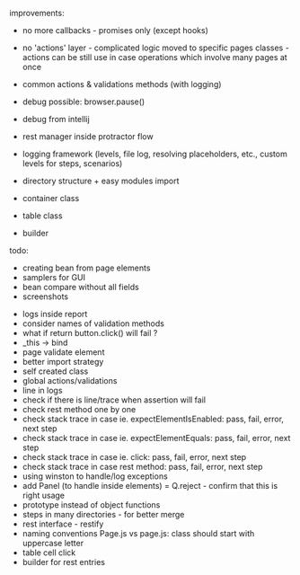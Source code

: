 improvements:
- no more callbacks - promises only (except hooks)
- no 'actions' layer - complicated logic moved to specific pages classes - actions can be still use in case operations which involve many pages at once

- common actions & validations methods (with logging)
- debug possible: browser.pause()
- debug from intellij
- rest manager inside protractor flow
- logging framework (levels, file log, resolving placeholders, etc., custom levels for steps, scenarios)
- directory structure + easy modules import
- container class
- table class
- builder


todo:
- creating bean from page elements
- samplers for GUI
- bean compare without all fields
- screenshots

+ logs inside report
+ consider names of validation methods
+ what if return button.click() will fail ?
+ _this -> bind
+ page validate element
+ better import strategy
+ self created class
+ global actions/validations
+ line in logs
+ check if there is line/trace when assertion will fail
+ check rest method one by one
+ check stack trace in case ie. expectElementIsEnabled: pass, fail, error, next step
+ check stack trace in case ie. expectElementEquals: pass, fail, error, next step
+ check stack trace in case ie. click: pass, fail, error, next step
+ check stack trace in case rest method: pass, fail, error, next step
+ using winston to handle/log exceptions
+ add Panel (to handle inside elements)
= Q.reject - confirm that this is right usage
+ prototype instead of object functions
+ steps in many directories - for better merge
+ rest interface - restify
+ naming conventions Page.js vs page.js: class should start with uppercase letter
+ table cell click
+ builder for rest entries

